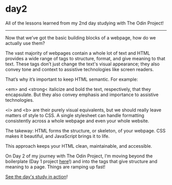 # day2

All of the lessons learned from my 2nd day studying with The Odin Project!

---

Now that we’ve got the basic building blocks of a webpage, how do we actually use them?

The vast majority of webpages contain a whole lot of text and HTML provides a wide range of tags to structure, format, and give meaning to that text. These tags don’t just change the text's visual appearance; they also convey tone and context to assistive technologies like screen readers.

That’s why it’s important to keep HTML semantic. For example:

&lt;em&gt; and &lt;strong&lt; italicize and bold the text, respectively, that they encapsulate. But they also convey emphasis and importance to assistive technologies.

&lt;i&gt; and &lt;b&gt; are their purely visual equivalents, but we should really leave matters of style to CSS. A single stylesheet can handle formatting consistently across a whole webpage and even your whole website.

The takeway: HTML forms the structure, or skeleton, of your webpage. CSS makes it beautiful, and JavaScript brings it to life.

This approach keeps your HTML clean, maintainable, and accessible.

On Day 2 of my journey with The Odin Project, I’m moving beyond the boilerplate (Day 1 project <a href="https://mushroomodyssey.github.io/TOP_HTML_Boilerplate/">here</a>!) and into the tags that give structure and meaning to a page. Things are ramping up fast!

<a href="https://mushroomodyssey.github.io/day2/">See the day's study in action</a>!
